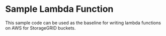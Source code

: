# Sample Lambda Function

This sample code can be used as the baseline for writing lambda functions on AWS for StorageGRID buckets.
